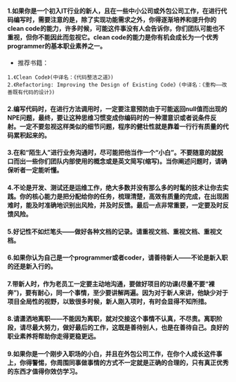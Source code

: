 #### 1.如果你是一个初入IT行业的新人，且在一些中小公司或外包公司工作，在进行代码编写时，需要注意的是，除了实现功能需求之外，你得逐渐培养和提升你的clean code的能力，许多时候，可能这件事没有人会告诉你，你们团队可能也不重视，但你不能因此而忽视它。clean code的能力是你有机会成长为一个优秀programmer的基本职业素养之一。
* 推荐书籍：
```
1.《Clean Code》(中译名：《代码整洁之道》)
2.《Refactoring: Improving the Design of Existing Code》(中译名：《重构——改善既有代码的设计》)
```

#### 2.编写代码时，在进行方法调用时，一定要注意预防由于可能返回null值而出现的NPE问题，最终，要让这种思维习惯变成你编码时的一种潜意识或者说条件反射。一定不要忽视这样类似的细节问题，程序的健壮性就是靠着一行行有质量的代码累积起来的。

#### 3.在和“陌生人”进行业务沟通时，尽可能把他当作一个“小白”。不要随意的就脱口而出一些你们团队内部使用的概念或是英文简写(缩写)。当你阐述问题时，请确保听者一定能听懂。

#### 4.不论是开发、测试还是运维工作，绝大多数并没有那么多的时髦的技术让你去实践。你的核心能力是把分配给你的任务，梳理清楚，高效有质量的完成，在出现困难时，能及时准确地识别出风险，并及时反馈。最后一点非常重要，一定要及时反馈风险。

#### 5.好记性不如烂笔头——做好各种文档的记录。请重视文档、重视文档、重视文档。

#### 6.如果你认为自己是一个programmer或者coder，请善待新人——不论是新入职的还是新入行的。

#### 7.带新人时，作为老员工一定要主动地沟通，要做好项目的功课(尽量不要“裸奔”)，要有耐心，同一个事情，至少要讲解两遍。因为对于新人来讲，他缺少对于项目全局性的视野，以致很多时候，新人刚入项时，有时会显得不知所措。

#### 8.请潇洒地离职——不能因为离职，就对交接这个事情不认真，不尽责。离职阶段，请尽最大努力，做好最后的工作，这既是善待别人，也是在善待自己。良好的职业素养将帮助你走得更稳更远。

#### 9.如果你是一个刚步入职场的小白，并且在外包公司工作，在你个人成长这件事上，你得警惕，你周围同事做事情的方式不一定就是正确的合理的，只有真正优秀的东西才值得你效仿学习。
